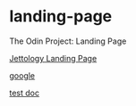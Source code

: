 # landing-page
The Odin Project: Landing Page

[Jettology Landing Page](///home/bisain/Documents/Programming/TOP/landing-page/index.html)

[google](https://google.com)

[test doc](///home/bisain/Documents/test.txt)

